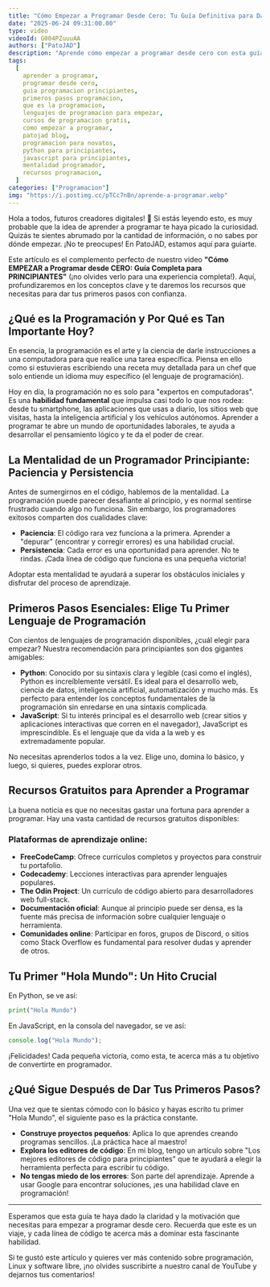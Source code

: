 ```yaml
---
title: "Cómo Empezar a Programar Desde Cero: Tu Guía Definitiva para Dar los Primeros Pasos"
date: "2025-06-24 09:31:00.00"
type: video
videoId: G004PZuuuAA
authors: ["PatoJAD"]
description: "Aprende cómo empezar a programar desde cero con esta guía definitiva para principiantes. Descubre los primeros pasos esenciales, los lenguajes de programación recomendados (Python, JavaScript) y los recursos gratuitos para iniciar tu camino en la programación. ¡Tu guía completa para dar tus primeras líneas de código!"
tags:
  [
    aprender a programar,
    programar desde cero,
    guia programacion principiantes,
    primeros pasos programacion,
    que es la programacion,
    lenguajes de programacion para empezar,
    cursos de programacion gratis,
    como empezar a programar,
    patojad blog,
    programacion para novatos,
    python para principiantes,
    javascript para principiantes,
    mentalidad programador,
    recursos programacion,
  ]
categories: ["Programacion"]
img: "https://i.postimg.cc/pTCc7nBn/aprende-a-programar.webp"
---
```


Hola a todos, futuros creadores digitales! 👋 Si estás leyendo esto, es muy probable que la idea de aprender a programar te haya picado la curiosidad. Quizás te sientes abrumado por la cantidad de información, o no sabes por dónde empezar. ¡No te preocupes! En PatoJAD, estamos aquí para guiarte.

Este artículo es el complemento perfecto de nuestro video **"Cómo EMPEZAR a Programar desde CERO: Guía Completa para PRINCIPIANTES"** (¡no olvides verlo para una experiencia completa!). Aquí, profundizaremos en los conceptos clave y te daremos los recursos que necesitas para dar tus primeros pasos con confianza.

## ¿Qué es la Programación y Por Qué es Tan Importante Hoy?

En esencia, la programación es el arte y la ciencia de darle instrucciones a una computadora para que realice una tarea específica. Piensa en ello como si estuvieras escribiendo una receta muy detallada para un chef que solo entiende un idioma muy específico (el lenguaje de programación).

Hoy en día, la programación no es solo para "expertos en computadoras". Es una **habilidad fundamental** que impulsa casi todo lo que nos rodea: desde tu smartphone, las aplicaciones que usas a diario, los sitios web que visitas, hasta la inteligencia artificial y los vehículos autónomos. Aprender a programar te abre un mundo de oportunidades laborales, te ayuda a desarrollar el pensamiento lógico y te da el poder de crear.

## La Mentalidad de un Programador Principiante: Paciencia y Persistencia

Antes de sumergirnos en el código, hablemos de la mentalidad. La programación puede parecer desafiante al principio, y es normal sentirse frustrado cuando algo no funciona. Sin embargo, los programadores exitosos comparten dos cualidades clave:

- **Paciencia**: El código rara vez funciona a la primera. Aprender a "depurar" (encontrar y corregir errores) es una habilidad crucial.
- **Persistencia**: Cada error es una oportunidad para aprender. No te rindas. ¡Cada línea de código que funciona es una pequeña victoria!

Adoptar esta mentalidad te ayudará a superar los obstáculos iniciales y disfrutar del proceso de aprendizaje.

## Primeros Pasos Esenciales: Elige Tu Primer Lenguaje de Programación

Con cientos de lenguajes de programación disponibles, ¿cuál elegir para empezar? Nuestra recomendación para principiantes son dos gigantes amigables:

- **Python**: Conocido por su sintaxis clara y legible (casi como el inglés), Python es increíblemente versátil. Es ideal para el desarrollo web, ciencia de datos, inteligencia artificial, automatización y mucho más. Es perfecto para entender los conceptos fundamentales de la programación sin enredarse en una sintaxis complicada.
- **JavaScript**: Si tu interés principal es el desarrollo web (crear sitios y aplicaciones interactivas que corren en el navegador), JavaScript es imprescindible. Es el lenguaje que da vida a la web y es extremadamente popular.

No necesitas aprenderlos todos a la vez. Elige uno, domina lo básico, y luego, si quieres, puedes explorar otros.

## Recursos Gratuitos para Aprender a Programar

La buena noticia es que no necesitas gastar una fortuna para aprender a programar. Hay una vasta cantidad de recursos gratuitos disponibles:

### Plataformas de aprendizaje online:

- **FreeCodeCamp**: Ofrece currículos completos y proyectos para construir tu portafolio.
- **Codecademy**: Lecciones interactivas para aprender lenguajes populares.
- **The Odin Project**: Un currículo de código abierto para desarrolladores web full-stack.
- **Documentación oficial**: Aunque al principio puede ser densa, es la fuente más precisa de información sobre cualquier lenguaje o herramienta.
- **Comunidades online**: Participar en foros, grupos de Discord, o sitios como Stack Overflow es fundamental para resolver dudas y aprender de otros.

## Tu Primer "Hola Mundo": Un Hito Crucial

En Python, se ve así:

```python
print("Hola Mundo")
```

En JavaScript, en la consola del navegador, se ve así:

```javascript
console.log("Hola Mundo");
```

¡Felicidades! Cada pequeña victoria, como esta, te acerca más a tu objetivo de convertirte en programador.

## ¿Qué Sigue Después de Dar Tus Primeros Pasos?

Una vez que te sientas cómodo con lo básico y hayas escrito tu primer "Hola Mundo", el siguiente paso es la práctica constante.

- **Construye proyectos pequeños**: Aplica lo que aprendes creando programas sencillos. ¡La práctica hace al maestro!
- **Explora los editores de código**: En mi blog, tengo un artículo sobre "Los mejores editores de código para principiantes" que te ayudará a elegir la herramienta perfecta para escribir tu código.
- **No tengas miedo de los errores**: Son parte del aprendizaje. Aprende a usar Google para encontrar soluciones, ¡es una habilidad clave en programación!

---

Esperamos que esta guía te haya dado la claridad y la motivación que necesitas para empezar a programar desde cero. Recuerda que este es un viaje, y cada línea de código te acerca más a dominar esta fascinante habilidad.

Si te gustó este artículo y quieres ver más contenido sobre programación, Linux y software libre, ¡no olvides suscribirte a nuestro canal de YouTube y dejarnos tus comentarios!
